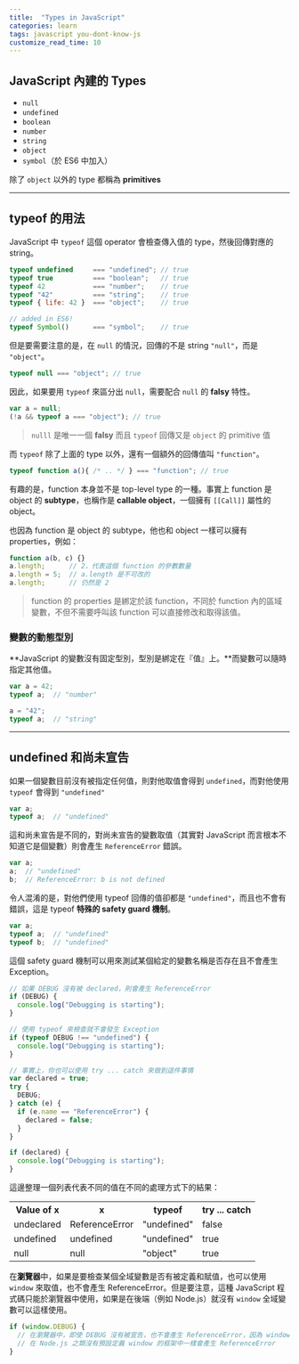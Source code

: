 ```yaml
---
title:  "Types in JavaScript"
categories: learn
tags: javascript you-dont-know-js
customize_read_time: 10
---
```

## JavaScript 內建的 Types
* ```null```
* ```undefined```
* ```boolean```
* ```number```
* ```string```
* ```object```
* ```symbol```（於 ES6 中加入）

除了 ```object``` 以外的 type 都稱為 **primitives**

---

## typeof 的用法
JavaScript 中 ```typeof``` 這個 operator 會檢查傳入值的 type，然後回傳對應的 string。

```javascript
typeof undefined     === "undefined"; // true
typeof true          === "boolean";   // true
typeof 42            === "number";    // true
typeof "42"          === "string";    // true
typeof { life: 42 }  === "object";    // true

// added in ES6!
typeof Symbol()      === "symbol";    // true
```

但是要需要注意的是，在 ```null``` 的情況，回傳的不是 string ```"null"```，而是 ```"object"```。
```javascript
typeof null === "object"; // true
```

因此，如果要用 ```typeof``` 來區分出 ```null```，需要配合 ```null``` 的 **falsy** 特性。
```javascript
var a = null;
(!a && typeof a === "object"); // true
```

> ```nulll``` 是唯一一個 **falsy** 而且 ```typeof``` 回傳又是 ```object``` 的 primitive 值

而 ```typeof``` 除了上面的 type 以外，還有一個額外的回傳值叫 ```"function"```。

```javascript
typeof function a(){ /* .. */ } === "function"; // true
```

有趣的是，function 本身並不是 top-level type 的一種。事實上 function 是 object 的 **subtype**，也稱作是 **callable object**，一個擁有 ```[[Call]]``` 屬性的 object。

也因為 function 是 object 的 subtype，他也和 object 一樣可以擁有 properties，例如：

```javascript
function a(b, c) {}
a.length;      // 2，代表這個 function 的參數數量
a.length = 5;  // a.length 是不可改的
a.length;      // 仍然是 2
```

> function 的 properties 是綁定於該 function，不同於 function 內的區域變數，不但不需要呼叫該 function 可以直接修改和取得該值。

### 變數的動態型別
**JavaScript 的變數沒有固定型別，型別是綁定在『值』上。**而變數可以隨時指定其他值。

```javascript
var a = 42;
typeof a;  // "number"

a = "42";
typeof a;  // "string"
```

---

## undefined 和尚未宣告
如果一個變數目前沒有被指定任何值，則對他取值會得到 ```undefined```，而對他使用 ```typeof``` 會得到 ```"undefined"```

```javascript
var a;
typeof a;  // "undefined"
```

這和尚未宣告是不同的，對尚未宣告的變數取值（其實對 JavaScript 而言根本不知道它是個變數）則會產生 ```ReferenceError``` 錯誤。

```javascript
var a;
a;  // "undefined"
b;  // ReferenceError: b is not defined
```

令人混淆的是，對他們使用 typeof 回傳的值卻都是 ```"undefined"```，而且也不會有錯誤，這是 typeof **特殊的 safety guard 機制**。

```javascript
var a;
typeof a;  // "undefined"
typeof b;  // "undefined"
```

這個 safety guard 機制可以用來測試某個給定的變數名稱是否存在且不會產生 Exception。

```javascript
// 如果 DEBUG 沒有被 declared，則會產生 ReferenceError
if (DEBUG) {
  console.log("Debugging is starting");
}

// 使用 typeof 來檢查就不會發生 Exception
if (typeof DEBUG !== "undefined") {
  console.log("Debugging is starting");
}

// 事實上，你也可以使用 try ... catch 來做到這件事情
var declared = true;
try {
  DEBUG;
} catch (e) {
  if (e.name == "ReferenceError") {
    declared = false;
  }
}

if (declared) {
  console.log("Debugging is starting");
}
```

這邊整理一個列表代表不同的值在不同的處理方式下的結果：

<table><tr><th>Value of x</th><th>x</th><th>typeof</th><th>try ... catch</th></tr><tr><td>undeclared</td><td>ReferenceError</td><td>"undefined"</td><td>false</td></tr><tr><td>undefined</td><td>undefined</td><td>"undefined"</td><td>true</td></tr><tr><td>null</td><td>null</td><td>"object"</td><td>true</td></tr></table>

在**瀏覽器**中，如果是要檢查某個全域變數是否有被定義和賦值，也可以使用 ```window``` 來取值，也不會產生 ReferenceError。但是要注意，這種 JavaScript 程式碼只能於瀏覽器中使用，如果是在後端（例如 Node.js）就沒有 ```window``` 全域變數可以這樣使用。

```javascript
if (window.DEBUG) {
  // 在瀏覽器中，即使 DEBUG 沒有被宣告，也不會產生 ReferenceError，因為 window 本身存在，只是沒有一個叫做 DEBUG 的 property 而已
  // 在 Node.js 之類沒有預設定義 window 的框架中一樣會產生 ReferenceError
}
```
